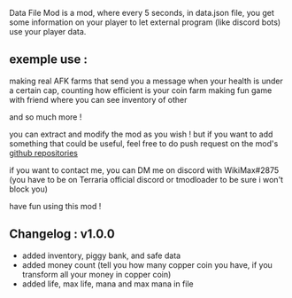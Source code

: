 Data File Mod is a mod, where every 5 seconds, in data.json file, you get some information on your player to let external program (like discord bots) use your player data.

## exemple use :

making real AFK farms that send you a message when your health is under a certain cap,
counting how efficient is your coin farm
making fun game with friend where you can see inventory of other

and so much more !

you can extract and modify the mod as you wish !
but if you want to add something that could be useful, feel free to do push request on the mod's [github repositories]( https://github.com/TheGeekMax/DataFileMod )

if you want to contact me, you can DM me on discord with WikiMax#2875 (you have to be on Terraria official discord or tmodloader to be sure i won't block you)

have fun using this mod !

## Changelog : v1.0.0
 - added inventory, piggy bank, and safe data
 - added money count (tell you how many copper coin you have, if you transform all your money in copper coin)
 - added life, max life, mana and max mana in file
